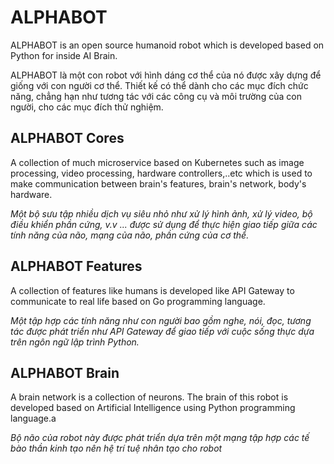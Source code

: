 # ALPHABOT

ALPHABOT is an open source humanoid robot which is developed based on Python for inside AI Brain.

ALPHABOT là một con robot với hình dáng cơ thể của nó được xây dựng để giống với con người cơ thể. Thiết kế có thể dành cho các mục đích chức năng, chẳng hạn như tương tác với các công cụ và môi trường của con người, cho các mục đích thử nghiệm.

## ALPHABOT Cores

A collection of much microservice based on Kubernetes such as image processing, video processing, hardware controllers,..etc which is used to make communication between brain's features, brain's network, body's hardware.

*Một bộ sưu tập nhiều dịch vụ siêu nhỏ như xử lý hình ảnh, xử lý video, bộ điều khiển phần cứng, v.v ... được sử dụng để thực hiện giao tiếp giữa các tính năng của não, mạng của não, phần cứng của cơ thể.*


## ALPHABOT Features

A collection of features like humans is developed like API Gateway to communicate to real life based on Go programming language.

*Một tập hợp các tính năng như con người bao gồm nghe, nói, đọc, tương tác được phát triển như API Gateway để giao tiếp với cuộc sống thực dựa trên ngôn ngữ lập trình Python.*

## ALPHABOT Brain

A brain network is a collection of neurons.
The brain of this robot is developed based on Artificial Intelligence using Python programming language.a

*Bộ não của robot này được phát triển dựa trên một mạng tập hợp các tế bào thần kinh tạo nên hệ trí tuệ nhân tạo cho robot*
